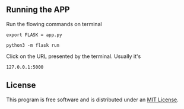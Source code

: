 ## Running the APP

Run the flowing commands on terminal

``` 
export FLASK = app.py
```

```
python3 -m flask run
```

Click on the URL presented by the terminal. Usually it's 

```127.0.0.1:5000```

## License

This program is free software and is distributed under an [MIT License](LICENSE).
